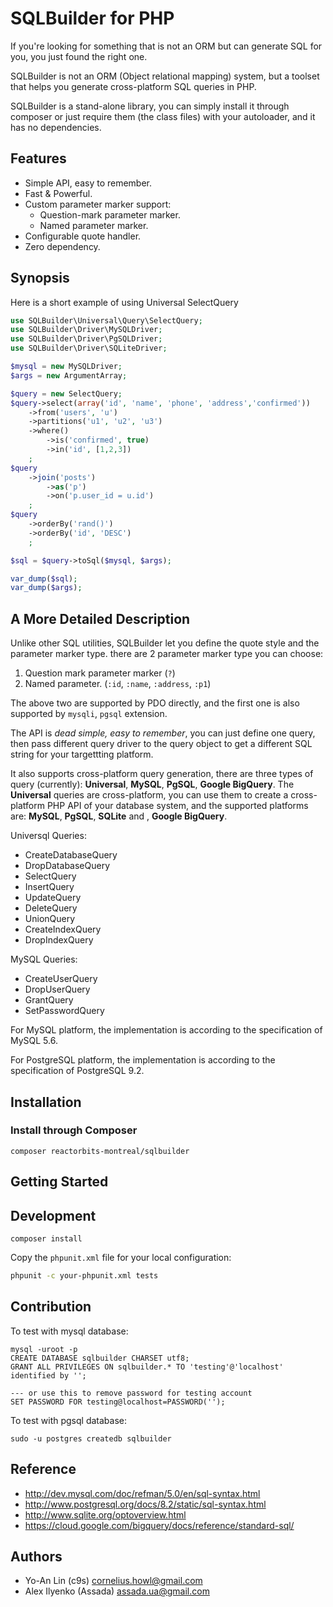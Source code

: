 # SQLBuilder for PHP

If you're looking for something that is not an ORM but can generate SQL for
you, you just found the right one.

SQLBuilder is not an ORM (Object relational mapping) system, but a toolset that helps you generate 
cross-platform SQL queries in PHP.

SQLBuilder is a stand-alone library, you can simply install it through composer
or just require them (the class files) with your autoloader, and it has no
dependencies.

## Features

* Simple API, easy to remember.
* Fast & Powerful.
* Custom parameter marker support:
  * Question-mark parameter marker.
  * Named parameter marker.
* Configurable quote handler.
* Zero dependency.

## Synopsis

Here is a short example of using Universal SelectQuery

```php
use SQLBuilder\Universal\Query\SelectQuery;
use SQLBuilder\Driver\MySQLDriver;
use SQLBuilder\Driver\PgSQLDriver;
use SQLBuilder\Driver\SQLiteDriver;

$mysql = new MySQLDriver;
$args = new ArgumentArray;

$query = new SelectQuery;
$query->select(array('id', 'name', 'phone', 'address','confirmed'))
    ->from('users', 'u')
    ->partitions('u1', 'u2', 'u3')
    ->where()
        ->is('confirmed', true)
        ->in('id', [1,2,3])
    ;
$query
    ->join('posts')
        ->as('p')
        ->on('p.user_id = u.id')
    ;
$query
    ->orderBy('rand()')
    ->orderBy('id', 'DESC')
    ;

$sql = $query->toSql($mysql, $args);

var_dump($sql);
var_dump($args);
```


## A More Detailed Description

Unlike other SQL utilities, SQLBuilder let you define the quote style and the
parameter marker type. there are 2 parameter marker type you can choose:

1. Question mark parameter marker (`?`)
2. Named parameter. (`:id`, `:name`, `:address`, `:p1`)

The above two are supported by PDO directly, and the first one is also
supported by `mysqli`, `pgsql` extension.

The API is *dead simple, easy to remember*, you can just define one query, then pass
different query driver to the query object to get a different SQL string for
your targettting platform.

It also supports cross-platform query generation, there are three types of
query (currently): **Universal**, **MySQL**, **PgSQL**, **Google BigQuery**.  The **Universal** queries are
cross-platform, you can use them to create a cross-platform PHP API of 
your database system, and the supported platforms are: **MySQL**, **PgSQL**, **SQLite** and , **Google BigQuery**.

Universql Queries:

- CreateDatabaseQuery
- DropDatabaseQuery
- SelectQuery
- InsertQuery
- UpdateQuery
- DeleteQuery
- UnionQuery
- CreateIndexQuery
- DropIndexQuery

MySQL Queries:

- CreateUserQuery
- DropUserQuery
- GrantQuery
- SetPasswordQuery

For MySQL platform, the implementation is according to the specification of MySQL 5.6.

For PostgreSQL platform, the implementation is according to the specification of PostgreSQL 9.2.


## Installation

### Install through Composer

    composer reactorbits-montreal/sqlbuilder

## Getting Started

## Development

```
composer install
```

Copy the `phpunit.xml` file for your local configuration:

```sh
phpunit -c your-phpunit.xml tests
```

## Contribution

To test with mysql database:

    mysql -uroot -p
    CREATE DATABASE sqlbuilder CHARSET utf8;
    GRANT ALL PRIVILEGES ON sqlbuilder.* TO 'testing'@'localhost' identified by '';

    --- or use this to remove password for testing account
    SET PASSWORD FOR testing@localhost=PASSWORD('');

To test with pgsql database:

    sudo -u postgres createdb sqlbuilder

## Reference

- http://dev.mysql.com/doc/refman/5.0/en/sql-syntax.html
- http://www.postgresql.org/docs/8.2/static/sql-syntax.html
- http://www.sqlite.org/optoverview.html
- https://cloud.google.com/bigquery/docs/reference/standard-sql/

## Authors

- Yo-An Lin (c9s) <cornelius.howl@gmail.com>
- Alex Ilyenko (Assada) <assada.ua@gmail.com>

